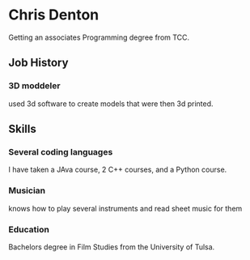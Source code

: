 # Chris Denton

Getting an associates Programming degree from TCC.

## Job History

### 3D moddeler

used 3d software to create models that were then 3d printed.

## Skills

### Several coding languages

I have taken a JAva course, 2 C++ courses, and a Python course.

### Musician

knows how to play several instruments and read sheet music for them

### Education

Bachelors degree in Film Studies from the University of Tulsa.
